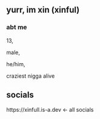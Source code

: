 <h2>yurr, im xin (xinful)</h2>
<h3>abt me</h3>
13,

male,

he/him,

craziest nigga alive
<h2>socials</h2>
https://xinfull.is-a.dev <- all socials
